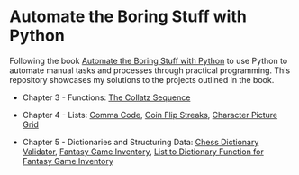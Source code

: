 # Automate the Boring Stuff with Python

Following the book [Automate the Boring Stuff with Python](https://automatetheboringstuff.com/) to use Python to automate manual tasks and processes through practical programming. This repository showcases my solutions to the projects outlined in the book.

- Chapter 3 - Functions: [The Collatz Sequence](https://github.com/bradley-woods/automate_the_boring_stuff_with_python/blob/main/collatz-sequence.py)

- Chapter 4 - Lists: [Comma Code](https://github.com/bradley-woods/automate_the_boring_stuff_with_python/tree/main/comma-code), [Coin Flip Streaks](https://github.com/bradley-woods/automate_the_boring_stuff_with_python/tree/main/coin-flip-streaks), [Character Picture Grid](https://github.com/bradley-woods/automate_the_boring_stuff_with_python/tree/main/character-picture-grid)

- Chapter 5 - Dictionaries and Structuring Data: [Chess Dictionary Validator](), [Fantasy Game Inventory](), [List to Dictionary Function for Fantasy Game Inventory]()

